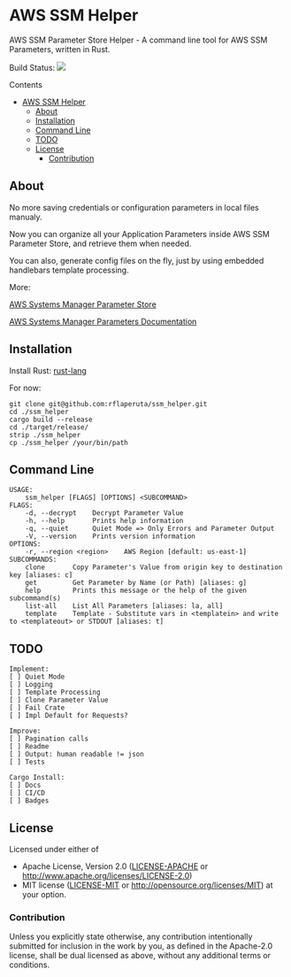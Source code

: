 AWS SSM Helper
===
AWS SSM Parameter Store Helper - A command line tool for AWS SSM Parameters, written in Rust.

Build Status: ![](https://github.com/rflaperuta/ssm_helper/workflows/.github/workflows/rust.yml/badge.svg)

Contents
- [AWS SSM Helper](#aws-ssm-helper)
    - [About](#about)
    - [Installation](#installation)
    - [Command Line](#command-line)
    - [TODO](#todo)
    - [License](#license)
        - [Contribution](#contribution)

## About

No more saving credentials or configuration parameters in local files manualy.

Now you can organize all your Application Parameters inside AWS SSM Parameter Store, and retrieve them when needed.

You can also, generate config files on the fly, just by using embedded handlebars template processing.

More:

[AWS Systems Manager Parameter Store](https://aws.amazon.com/systems-manager/features/#Parameter_Store)

[AWS Systems Manager Parameters Documentation](https://docs.aws.amazon.com/systems-manager/latest/userguide/sysman-paramstore-about.html)


## Installation
Install Rust: [rust-lang](https://www.rust-lang.org/en-US/install.html)

For now:
```
git clone git@github.com:rflaperuta/ssm_helper.git
cd ./ssm_helper
cargo build --release
cd ./target/release/
strip ./ssm_helper
cp ./ssm_helper /your/bin/path
```

## Command Line
```
USAGE:
    ssm_helper [FLAGS] [OPTIONS] <SUBCOMMAND>
FLAGS:
    -d, --decrypt    Decrypt Parameter Value
    -h, --help       Prints help information
    -q, --quiet      Quiet Mode => Only Errors and Parameter Output
    -V, --version    Prints version information
OPTIONS:
    -r, --region <region>    AWS Region [default: us-east-1]
SUBCOMMANDS:
    clone       Copy Parameter's Value from origin key to destination key [aliases: c]
    get         Get Parameter by Name (or Path) [aliases: g]
    help        Prints this message or the help of the given subcommand(s)
    list-all    List All Parameters [aliases: la, all]
    template    Template - Substitute vars in <templatein> and write to <templateout> or STDOUT [aliases: t]
```

## TODO
    Implement:
    [ ] Quiet Mode
    [ ] Logging
    [ ] Template Processing
    [ ] Clone Parameter Value
    [ ] Fail Crate
    [ ] Impl Default for Requests?

    Improve:
    [ ] Pagination calls
    [ ] Readme
    [ ] Output: human readable != json
    [ ] Tests

    Cargo Install:
    [ ] Docs
    [ ] CI/CD
    [ ] Badges

## License

Licensed under either of
 * Apache License, Version 2.0 ([LICENSE-APACHE](LICENSE-APACHE) or http://www.apache.org/licenses/LICENSE-2.0)
 * MIT license ([LICENSE-MIT](LICENSE-MIT) or http://opensource.org/licenses/MIT)
at your option.

### Contribution

Unless you explicitly state otherwise, any contribution intentionally submitted
for inclusion in the work by you, as defined in the Apache-2.0 license, shall be dual licensed as above, without any
additional terms or conditions.